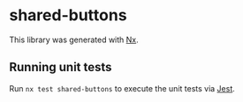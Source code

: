 # shared-buttons

This library was generated with [Nx](https://nx.dev).

## Running unit tests

Run `nx test shared-buttons` to execute the unit tests via [Jest](https://jestjs.io).
